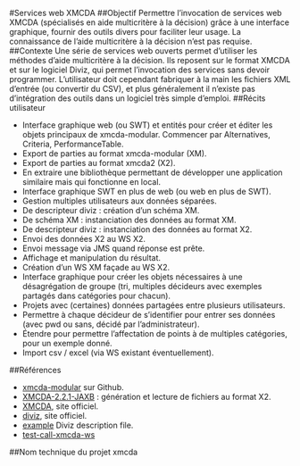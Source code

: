 #Services web XMCDA
##Objectif
Permettre l’invocation de services web XMCDA (spécialisés en aide multicritère à la décision) grâce à une interface graphique, fournir des outils divers pour faciliter leur usage. La connaissance de l’aide multicritère à la décision n’est pas requise.
##Contexte
Une série de services web ouverts permet d’utiliser les méthodes d’aide multicritère à la décision. Ils reposent sur le format XMCDA et sur le logiciel Diviz, qui permet l’invocation des services sans devoir programmer. L’utilisateur doit cependant fabriquer à la main les fichiers XML d’entrée (ou convertir du CSV), et plus généralement il n’existe pas d’intégration des outils dans un logiciel très simple d’emploi.
##Récits utilisateur
* Interface graphique web (ou SWT) et entités pour créer et éditer les objets principaux de xmcda-modular. Commencer par Alternatives, Criteria, PerformanceTable.
* Export de parties au format xmcda-modular (XM).
* Export de parties au format xmcda2 (X2).
* En extraire une bibliothèque permettant de développer une application similaire mais qui fonctionne en local.
* Interface graphique SWT en plus de web (ou web en plus de SWT).
* Gestion multiples utilisateurs aux données séparées.
* De descripteur diviz : création d’un schéma XM.
* De schéma XM : instanciation des données au format XM.
* De descripteur diviz : instanciation des données au format X2.
* Envoi des données X2 au WS X2.
* Envoi message via JMS quand réponse est prête.
* Affichage et manipulation du résultat.
* Création d’un WS XM façade au WS X2.
* Interface graphique pour créer les objets nécessaires à une désagrégation de groupe (tri, multiples décideurs avec exemples partagés dans catégories pour chacun).
* Projets avec (certaines) données partagées entre plusieurs utilisateurs.
* Permettre à chaque décideur de s’identifier pour entrer ses données (avec pwd ou sans, décidé par l’administrateur).
* Étendre pour permettre l’affectation de points à de multiples catégories, pour un exemple donné.
* Import csv / excel (via WS existant éventuellement).

##Références
* [xmcda-modular](https://github.com/xmcda-modular) sur Github.
* [XMCDA-2.2.1-JAXB](https://github.com/oliviercailloux/XMCDA-2.2.1-JAXB/) : génération et lecture de fichiers au format X2.
* [XMCDA](http://www.decision-deck.org/xmcda/), site officiel.
* [diviz](http://www.decision-deck.org/diviz/), site officiel.
* [example](http://www.decision-deck.org/ws/_downloads/description-wsDD96.xml) Diviz description file.
* [test-call-xmcda-ws](https://github.com/oliviercailloux/test-call-xmcda-ws)

##Nom technique du projet
xmcda

